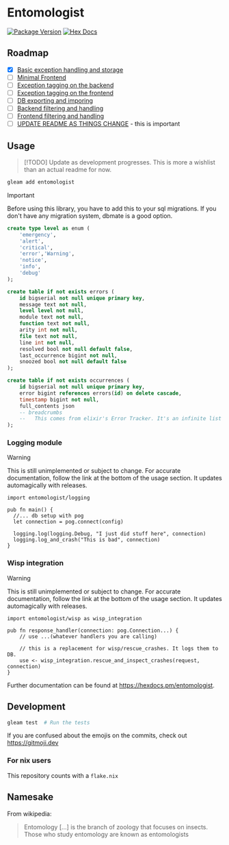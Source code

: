 # Entomologist

[![Package Version](https://img.shields.io/hexpm/v/entomologist)](https://hex.pm/packages/entomologist)
[![Hex Docs](https://img.shields.io/badge/hex-docs-ffaff3)](https://hexdocs.pm/entomologist/)

## Roadmap
- [x] [Basic exception handling and storage](https://github.com/DisguisedPigeon/entomologist/issues/1)
- [ ] [Minimal Frontend](https://github.com/DisguisedPigeon/entomologist/issues/2)
- [ ] [Exception tagging on the backend](https://github.com/DisguisedPigeon/entomologist/issues/3)
- [ ] [Exception tagging on the frontend](https://github.com/DisguisedPigeon/entomologist/issues/4)
- [ ] [DB exporting and imporing](https://github.com/DisguisedPigeon/entomologist/issues/5)
- [ ] [Backend filtering and handling](https://github.com/DisguisedPigeon/entomologist/issues/7)
- [ ] [Frontend filtering and handling](https://github.com/DisguisedPigeon/entomologist/issues/6)
- [ ] [UPDATE README AS THINGS CHANGE](https://github.com/DisguisedPigeon/entomologist/issues/8) - this is important

## Usage

> [!TODO]
> Update as development progresses. This is more a wishlist than an actual readme for now.

```sh
gleam add entomologist
```

> [!IMPORTANT]
> Before using this library, you have to add this to your sql migrations.
> If you don't have any migration system, dbmate is a good option.

```sql
create type level as enum (
    'emergency',
    'alert',
    'critical',
    'error','Warning',
    'notice',
    'info',
    'debug'
);

create table if not exists errors (
    id bigserial not null unique primary key,
    message text not null,
    level level not null,
    module text not null,
    function text not null,
    arity int not null,
    file text not null,
    line int not null,
    resolved bool not null default false,
    last_occurrence bigint not null,
    snoozed bool not null default false
);

create table if not exists occurrences (
    id bigserial not null unique primary key,
    error bigint references errors(id) on delete cascade,
    timestamp bigint not null,
    full_contents json
    -- breadcrumbs
    --   This comes from elixir's Error Tracker. It's an infinite list of texts to help track the error. Might add it later.
);
```

### Logging module
> [!WARNING]
> This is still unimplemented or subject to change.
> For accurate documentation, follow the link at the bottom of the usage section.
> It updates automagically with releases.

```gleam
import entomologist/logging

pub fn main() {
  //... db setup with pog
  let connection = pog.connect(config)

  logging.log(logging.Debug, "I just did stuff here", connection)
  logging.log_and_crash("This is bad", connection)
}
```

### Wisp integration
> [!WARNING]
> This is still unimplemented or subject to change.
> For accurate documentation, follow the link at the bottom of the usage section.
> It updates automagically with releases.

```gleam
import entomologist/wisp as wisp_integration

pub fn response_handler(connection: pog.Connection...) {
    // use ...(whatever handlers you are calling)

    // this is a replacement for wisp/rescue_crashes. It logs them to DB.
    use <- wisp_integration.rescue_and_inspect_crashes(request, connection)
}
```


Further documentation can be found at <https://hexdocs.pm/entomologist>.

## Development

```sh
gleam test  # Run the tests
```

If you are confused about the emojis on the commits, check out <https://gitmoji.dev>

### For nix users

This repository counts with a `flake.nix`

## Namesake

From wikipedia:
> Entomology \[...\] is the branch of zoology that focuses on insects. Those who study entomology are known as entomologists

